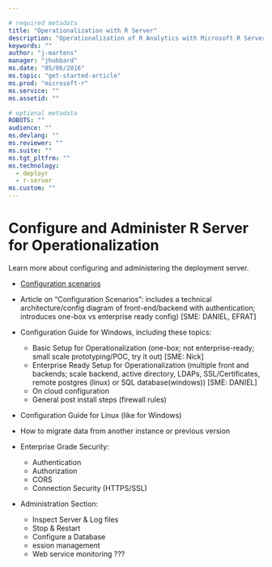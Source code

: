 ```yaml
---

# required metadata
title: "Operationalization with R Server"
description: "Operationalization of R Analytics with Microsoft R Server"
keywords: ""
author: "j-martens"
manager: "jhubbard"
ms.date: "05/06/2016"
ms.topic: "get-started-article"
ms.prod: "microsoft-r"
ms.service: ""
ms.assetid: ""

# optional metadata
ROBOTS: ""
audience: ""
ms.devlang: ""
ms.reviewer: ""
ms.suite: ""
ms.tgt_pltfrm: ""
ms.technology: 
  - deployr
  - r-server
ms.custom: ""
---
```


# Configure and Administer R Server for Operationalization

Learn more about configuring and administering the deployment server.
+ [Configuration scenarios](configurations.md)

 + Article on “Configuration Scenarios”: includes a technical architecture/config diagram of front-end/backend with authentication; introduces one-box vs enterprise ready config)  [SME: DANIEL, EFRAT]
 + Configuration Guide for Windows, including these topics:
     + Basic Setup for Operationalization (one-box; not enterprise-ready; small scale prototyping/POC, try it out)  [SME: Nick]
     + Enterprise Ready Setup for Operationalization (multiple front and backends; scale backend, active directory, LDAPs, SSL/Certificates, remote postgres (linux) or SQL database(windows))  [SME: DANIEL]
     + On cloud configuration
     + General post install steps (firewall rules)
 + Configuration Guide for Linux (like for Windows)
 + How to migrate data from another instance or previous version
 + Enterprise Grade Security:
     + Authentication 
     + Authorization
     + CORS
     + Connection Security (HTTPS/SSL)

 + Administration Section:
     + Inspect Server & Log files
     + Stop & Restart
     + Configure a Database
     + ession management
     + Web service monitoring
    ???

